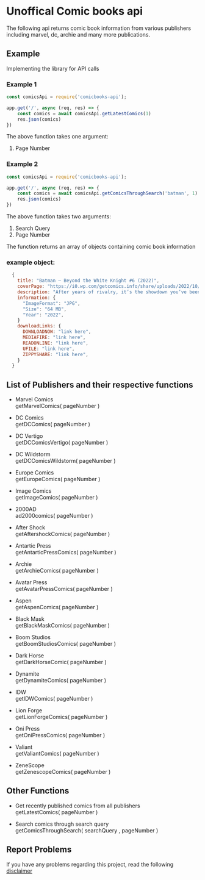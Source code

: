 # Unoffical Comic books api 

The following api returns comic book information from various publishers including marvel, dc, archie and many more publications.

## Example
Implementing the library for API calls  

### Example 1 

```js
const comicsApi = require('comicbooks-api');

app.get('/', async (req, res) => {
    const comics = await comicsApi.getLatestComics(1) 
    res.json(comics)
})
```

The above function takes one argument:  
1. Page Number  

### Example 2  

```js
const comicsApi = require('comicbooks-api');

app.get('/', async (req, res) => {
    const comics = await comicsApi.getComicsThroughSearch('batman', 1) 
    res.json(comics)
})
```
The above function takes two arguments: 
1. Search Query 
2. Page Number

The function returns an array of objects containing comic book   information    
### example object:
```js
  {
    title: "Batman – Beyond the White Knight #6 (2022)",
    coverPage: "https://i0.wp.com/getcomics.info/share/uploads/2022/10/Batman-Beyond-the-White-Knight-6-2022.jpg?fit=400%2C615&ssl=1",
    description: "After years of rivalry, it’s the showdown you’ve been waiting for…Jason Todd versus Dick Grayson! Who’s the best Robin? Find out this issue! Plus, with the help of an unexpected new ally, Bruce Wayne aims to take Derek Powers down for good. But will the malevolent millionaire’s newfound powers prove to be too much for the former Batman?",
    information: {
      "ImageFormat": "JPG",
      "Size": "64 MB",
      "Year": "2022",
    }
    downloadLinks: {
      DOWNLOADNOW: "link here",
      MEDIAFIRE: "link here",
      READONLINE: "link here",
      UFILE: "link here",
      ZIPPYSHARE: "link here",
    }
  }
```  

## List of Publishers and their respective functions

- Marvel Comics  
getMarvelComics( pageNumber )

- DC Comics  
getDCComics( pageNumber )

- DC Vertigo  
getDCComicsVertigo( pageNumber )

- DC Wildstorm    
getDCComicsWildstorm( pageNumber )

- Europe Comics  
getEuropeComics( pageNumber )

- Image Comics  
getImageComics( pageNumber )

- 2000AD  
ad2000comics( pageNumber )

- After Shock  
getAftershockComics( pageNumber ) 

- Antartic Press  
getAntarticPressComics( pageNumber )

- Archie    
getArchieComics( pageNumber )

- Avatar Press  
getAvatarPressComics( pageNumber )

- Aspen  
getAspenComics( pageNumber )

- Black Mask  
getBlackMaskComics( pageNumber )

- Boom Studios  
getBoomStudiosComics( pageNumber )

- Dark Horse  
getDarkHorseComic( pageNumber )

- Dynamite  
getDynamiteComics( pageNumber )

- IDW  
getIDWComics( pageNumber )

- Lion Forge    
getLionForgeComics( pageNumber )

- Oni Press  
getOniPressComics( pageNumber )

- Valiant  
getValiantComics( pageNumber )

- ZeneScope  
getZenescopeComics( pageNumber )

## Other Functions

- Get recently published comics from all publishers  
getLatestComics( pageNumber )

- Search comics through search query  
getComicsThroughSearch( searchQuery , pageNumber )

## Report Problems
If you have any problems regarding this project, read the following [disclaimer](https://github.com/yashkathe/Download-ComicBooks-API/blob/master/DISCLAIMER.md)
